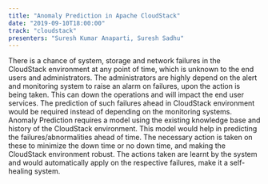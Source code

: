 ```yaml
---
title: "Anomaly Prediction in Apache CloudStack"
date: "2019-09-10T18:00:00"
track: "cloudstack"
presenters: "Suresh Kumar Anaparti, Suresh Sadhu"
---
```


There is a chance of system, storage and network failures in the CloudStack environment at any point of time, which is unknown to the end users and administrators. The administrators are highly depend on the alert and monitoring system to raise an alarm on failures, upon the action is being taken. This can down the operations and will impact the end user services. The prediction of such failures ahead in CloudStack environment would be required instead of depending on the monitoring systems. Anomaly Prediction requires a model using the existing knowledge base and history of the CloudStack environment. This model would help in predicting the failures/abnormalities ahead of time. The necessary action is taken on these to minimize the down time or no down time, and making the CloudStack environment robust. The actions taken are learnt by the system and would automatically apply on the respective failures, make it a self-healing system.